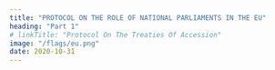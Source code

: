 ```yaml
---
title: "PROTOCOL ON THE ROLE OF NATIONAL PARLIAMENTS IN THE EU"
heading: "Part 1"
# linkTitle: "Protocol On The Treaties Of Accession"
image: "/flags/eu.png"
date: 2020-10-31
---
```


